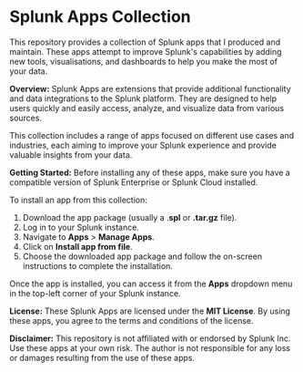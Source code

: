 # Splunk Apps Collection

This repository provides a collection of Splunk apps that I produced and maintain. These apps attempt to improve Splunk's capabilities by adding new tools, visualisations, and dashboards to help you make the most of your data.

**Overview:**
Splunk Apps are extensions that provide additional functionality and data integrations to the Splunk platform. They are designed to help users quickly and easily access, analyze, and visualize data from various sources.

This collection includes a range of apps focused on different use cases and industries, each aiming to improve your Splunk experience and provide valuable insights from your data.

**Getting Started:**
Before installing any of these apps, make sure you have a compatible version of Splunk Enterprise or Splunk Cloud installed.

To install an app from this collection:
  1. Download the app package (usually a .**spl** or **.tar.gz** file).
  2. Log in to your Splunk instance.
  3. Navigate to **Apps** > **Manage Apps**.
  4. Click on **Install app from file**.
  5. Choose the downloaded app package and follow the on-screen instructions to complete the installation.
  
Once the app is installed, you can access it from the **Apps** dropdown menu in the top-left corner of your Splunk instance.

**License:**
These Splunk Apps are licensed under the **MIT License**. By using these apps, you agree to the terms and conditions of the license.

**Disclaimer:**
This repository is not affiliated with or endorsed by Splunk Inc. Use these apps at your own risk. The author is not responsible for any loss or damages resulting from the use of these apps.
